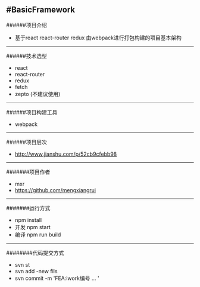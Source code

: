 #BasicFramework
-------------
######项目介绍
* 基于react react-router redux 由webpack进行打包构建的项目基本架构

------------
######技术选型
* react
* react-router
* redux
* fetch
* zepto (不建议使用)

------------
######项目构建工具
* webpack

------------
######项目层次
* http://www.jianshu.com/p/52cb9cfebb98

------------
#######项目作者
* mxr
* https://github.com/mengxiangrui

------------
#######运行方式
* npm install
* 开发 npm start
* 编译 npm run build
-------------
########代码提交方式
* svn st
* svn add -new fils
* svn commit -m 'FEA:iwork编号 ... '
